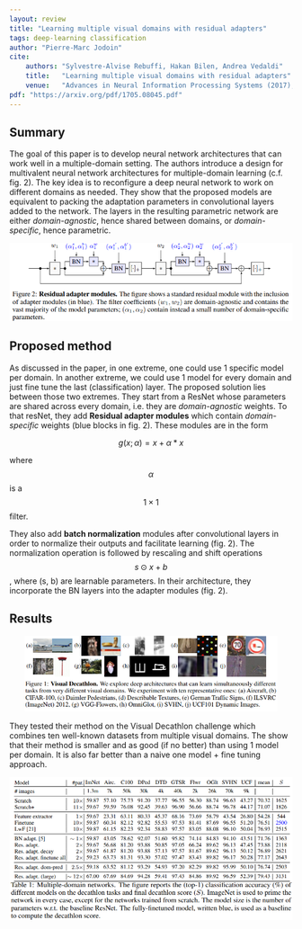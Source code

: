 ```yaml
---
layout: review
title: "Learning multiple visual domains with residual adapters"
tags: deep-learning classification 
author: "Pierre-Marc Jodoin"
cite:
    authors: "Sylvestre-Alvise Rebuffi, Hakan Bilen, Andrea Vedaldi"
    title:   "Learning multiple visual domains with residual adapters"
    venue:   "Advances in Neural Information Processing Systems (2017), pp. 506-516"
pdf: "https://arxiv.org/pdf/1705.08045.pdf"
---
```




## Summary

The goal of this paper is to develop neural network architectures that can work well in a multiple-domain setting.  The authors introduce a design for multivalent neural  network architectures for multiple-domain learning (c.f. fig. 2). The key idea is to reconfigure  a deep neural network to work on different domains as needed.  They show that the proposed models are equivalent to packing the adaptation  parameters in convolutional layers added to the network. The layers in the resulting parametric network are either *domain-agnostic*, hence shared between domains, or *domain-specific*, hence parametric.


<center><img src="/deep-learning/images/resadm/sc01.png" width="600"></center>

## Proposed method

As discussed in the paper, in one extreme, one could use 1 specific model per domain.  In another extreme, we could use 1 model for every domain and just fine tune the last (classification) layer.  The proposed solution lies between those two extremes. They start from a ResNet whose parameters are shared across every domain, i.e. they are *domain-agnostic* weights.  To that resNet, they add **Residual adapter modules** which contain *domain-specific* weights (blue blocks in fig. 2).  These modules are in the form 

$$ g(x;\alpha) = x + \alpha * x $$

where $$\alpha $$ is a $$1\times 1$$ filter.


They also add **batch normalization** modules after convolutional layers in order to normalize
 their outputs and facilitate learning (fig. 2). The normalization operation is followed by rescaling and shift operations $$s \odot x + b$$, where (s, b) are learnable parameters. In their architecture, they  incorporate
 the BN layers into the adapter modules (fig. 2).

## Results

<center><img src="/deep-learning/images/resadm/sc02.png" width="450"></center> 

They tested their method on the Visual Decathlon challenge which combines ten well-known datasets from multiple visual domains.  The show that their method is smaller and as good (if no better) than using 1 model per domain.  It is also far better than a naive one model + fine tuning approach.

<center><img src="/deep-learning/images/resadm/sc03.png" width="800"></center> 
